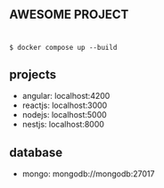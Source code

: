 ## AWESOME PROJECT
#
```
$ docker compose up --build
```

## projects
- angular: localhost:4200
- reactjs: localhost:3000
- nodejs: localhost:5000
- nestjs: localhost:8000

## database
- mongo: mongodb://mongodb:27017